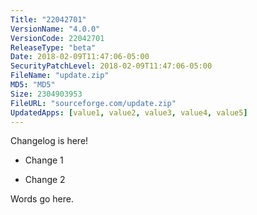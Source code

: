 ```yaml
---
Title: "22042701"
VersionName: "4.0.0"
VersionCode: 22042701
ReleaseType: "beta"
Date: 2018-02-09T11:47:06-05:00
SecurityPatchLevel: 2018-02-09T11:47:06-05:00
FileName: "update.zip"
MD5: "MD5"
Size: 2304903953
FileURL: "sourceforge.com/update.zip"
UpdatedApps: [value1, value2, value3, value4, value5]
---
```


Changelog is here!

- Change 1

- Change 2

Words go here.
